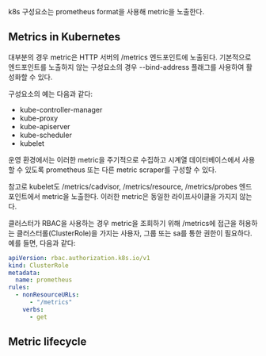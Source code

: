 k8s 구성요소는 prometheus format을 사용해 metric을 노출한다.

## Metrics in Kubernetes
대부분의 경우 metric은 HTTP 서버의 /metrics 엔드포인트에 노출된다. 기본적으로 엔드포인트를 노출하지 않는 구성요소의 경우 --bind-address 플래그를 사용하여 활성화할 수 있다.

구성요소의 예는 다음과 같다:

- kube-controller-manager
- kube-proxy
- kube-apiserver
- kube-scheduler
- kubelet

운영 환경에서는 이러한 metric을 주기적으로 수집하고 시계열 데이터베이스에서 사용할 수 있도록 prometheus 또는 다른 metric scraper를 구성할 수 있다.

참고로 kubelet도 /metrics/cadvisor, /metrics/resource, /metrics/probes 엔드포인트에서 metric을 노출한다. 이러한 metric은 동일한 라이프사이클을 가지지 않는다.

클러스터가 RBAC을 사용하는 경우 metric을 조회하기 위해 /metrics에 접근을 허용하는 클러스터롤(ClusterRole)을 가지는 사용자, 그룹 또는 sa를 통한 권한이 필요하다. 예를 들면, 다음과 같다:

``` yaml
apiVersion: rbac.authorization.k8s.io/v1
kind: ClusterRole
metadata:
  name: prometheus
rules:
  - nonResourceURLs:
      - "/metrics"
    verbs:
      - get
```

## Metric lifecycle